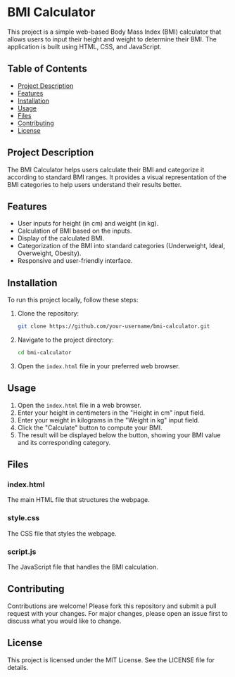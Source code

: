 # BMI Calculator

This project is a simple web-based Body Mass Index (BMI) calculator that allows users to input their height and weight to determine their BMI. The application is built using HTML, CSS, and JavaScript.

## Table of Contents
- [Project Description](#project-description)
- [Features](#features)
- [Installation](#installation)
- [Usage](#usage)
- [Files](#files)
- [Contributing](#contributing)
- [License](#license)

## Project Description
The BMI Calculator helps users calculate their BMI and categorize it according to standard BMI ranges. It provides a visual representation of the BMI categories to help users understand their results better.

## Features
- User inputs for height (in cm) and weight (in kg).
- Calculation of BMI based on the inputs.
- Display of the calculated BMI.
- Categorization of the BMI into standard categories (Underweight, Ideal, Overweight, Obesity).
- Responsive and user-friendly interface.

## Installation
To run this project locally, follow these steps:

1. Clone the repository:
   ```bash
   git clone https://github.com/your-username/bmi-calculator.git
   ```

2. Navigate to the project directory:
   ```bash
   cd bmi-calculator
   ```

3. Open the `index.html` file in your preferred web browser.

## Usage
1. Open the `index.html` file in a web browser.
2. Enter your height in centimeters in the "Height in cm" input field.
3. Enter your weight in kilograms in the "Weight in kg" input field.
4. Click the "Calculate" button to compute your BMI.
5. The result will be displayed below the button, showing your BMI value and its corresponding category.

## Files
### index.html
The main HTML file that structures the webpage.

### style.css
The CSS file that styles the webpage.

### script.js
The JavaScript file that handles the BMI calculation.

## Contributing
Contributions are welcome! Please fork this repository and submit a pull request with your changes. For major changes, please open an issue first to discuss what you would like to change.

## License
This project is licensed under the MIT License. See the LICENSE file for details.